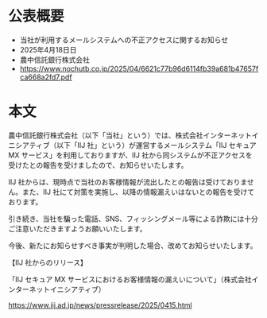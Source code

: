 # 公表概要
- 当社が利用するメールシステムへの不正アクセスに関するお知らせ
- 2025年4月18日日
- 農中信託銀行株式会社
- https://www.nochutb.co.jp/2025/04/6621c77b96d6114fb39a681b47657fca668a2fd7.pdf

# 本文
農中信託銀行株式会社（以下「当社」という）では、株式会社インターネットイニシアティブ（以下「IIJ 社」という）が運営するメールシステム「IIJ セキュア MX サービス」を利用しておりますが、IIJ 社から同システムが不正アクセスを受けたとの報告を受けましたので、お知らせいたします。

IIJ 社からは、現時点で当社のお客様情報が流出したとの報告は受けておりません。また、IIJ 社にて対策を実施し、以降の情報漏えいはないとの報告を受けております。

引き続き、当社を騙った電話、SNS、フィッシングメール等による詐欺には十分ご注意いただきますようお願いいたします。

今後、新たにお知らせすべき事実が判明した場合、改めてお知らせいたします。


【IIJ 社からのリリース】

「IIJ セキュア MX サービスにおけるお客様情報の漏えいについて」（株式会社インターネットイニシアティブ）

https://www.iij.ad.jp/news/pressrelease/2025/0415.html
